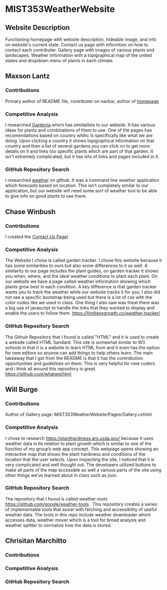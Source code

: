 # MIST353WeatherWebsite

## Website Description
Functioning homepage with website description, hideable image, and info on website's current state. Contact us page with informtion on how to contact each contributer. Gallery page with images of various plants and landscapes. Weather information with a topigraphical map of the united states and dropdown menu of plants in each climate.

## Maxson Lantz
### Contributions
Primary author of README file, contributer on navbar, author of [homepage](https://github.com/clwinbush/MIST353WeatherWebsiteWinbush/blob/c8cb13467b50478d03a15afd7cb64f5bed9a4296/MIST353WeatherWebsite/Pages/Index.cshtml)
### Competitive Analysis
I researched [Gardenia](https://www.gardenia.net/) which has similaiities to our website. It has various ideas for plants and combinations of them to use. One of the pages has recomendations based on country whihc is specifically like what we are doing. Upon clicking a country it shows topigraphical information on that country and then a list of several gardens you can click on to get more details on it and links too specific plants which are part of that garden. It isn't extremely complicated, but it has lots of links and pages included in it.
### GitHub Repository Search
I researched [weather](https://github.com/genuinetools/weather.git) on github. It was a command line weather application which forecasts based on location. This isn't completely similar to our application, but our website will need some sort of weather tool to be able to give info on good plants to use there.


## Chase Winbush
### Contributions
I created the [Contact Us Page](https://github.com/clwinbush/MIST353WeatherWebsiteWinbush/blob/1e78983cb9387bd2ce185eee9b5f7d34393b88a9/MIST353WeatherWebsite/Pages/Contact%20Us.cshtml))
### Competitive Analysis
The Website I chose is called garden tracker. I chose this website because it has some similarities to ours but also some differences to it as well. A similarity to our page includes the plant guides, on garden tracker it shows you when, where, and the ideal weather conditions to plant each plant. On our website we have a page called weather information showing which plants grow best in each condition. A key difference is that garden tracker wants you to track the weather while our website tracks it for you. I also did not see a specific bootstrap being used but there is a lot of css with the color codes like we used in class. One thing I also saw was theat there was a big use of javascript to handle the links that they wanted to display and enable the users to follow them.
https://limitlessgrowth.co/weather-tracker/
### GitHub Repository Search
The Github Repository that I found is called "HTML" and it is used to create a website called HTML Sandard. This site is somewhat similar to W3 schools in that it is a website to learn HTML from and it even has the option for new editors so anyone can add things to help others learn. The main takeaway that I got from the README is that it has the controbution opportunities and guidelines on them. This is very helpful for new coders and i think all around this repository is great.
https://github.com/whatwg/html

## Will Burge
### Contributions
Author of Gallery page: MIST353WeatherWebsite/Pages/Gallery.cshtml
### Competitive Analysis
I chose to research https://planthardiness.ars.usda.gov/ because it uses weather data in its relation to plant growth which is similar to one of the function of my group’s web app concept. This webpage opens showing an interactive map that shows the plant hardiness and conditions of the location that the user selects. Upon inspecting the site, I noticed that it is very complicated and well thought out. The developers utilized buttons to make all parts of the map accessible as well a various parts of the site using other things we’ve learned about in class such as json.
### GitHub Repository Search
The repository that I found is called weather-tools https://github.com/google/weather-tools . This repository creates a series of implementable tools that assist with fetching and accessibility of useful weather data. The tools in this repo include weather downloader which accesses data, weather mover which is a tool for broad analysis and weather splitter to normalize how the data is stored.

## Chrisitan Marchitto
### Contributions

### Competitive Analysis

### GitHub Repository Search
